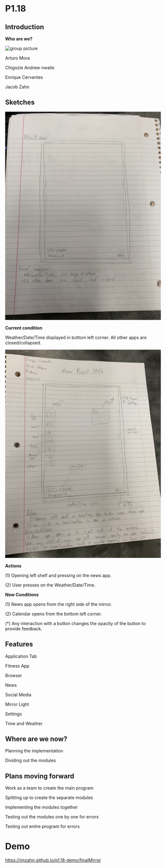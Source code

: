# P1.18

## Introduction

__Who are we?__

![group picture](https://github.com/Jmzahn/P1.18/blob/master/sketches/MVIMG_20191017_181004.jpg?raw=true)

Arturo Mora

Chigozie Andrew nwalie

Enrique Cervantes

Jacob Zahn

## Sketches

![first sketch](https://github.com/Jmzahn/P1.18/blob/master/sketches/IMG4132770534045897577.jpg?raw=true)

__Current condition__

Weather/Date/Time displayed in bottom left corner. All other apps are closed/collapsed.

![second sketch](https://github.com/Jmzahn/P1.18/blob/master/sketches/IMG246699200809384616.jpg?raw=true)

__Actions__

(1)   Opening left shelf and pressing on the news app.

(2)   User presses on the Weather/Date/Time.

__New Conditions__

(1)   News app opens from the right side of the mirror.

(2)   Calendar opens from the bottom left corner.

(\*)  Any interaction with a button changes the opacity of the button to provide feedback.

## Features
Application Tab

Fitness App

Browser

News

Social Media

Mirror Light

Settings

Time and Weather

## Where are we now?

Planning the implementation

Dividing out the modules

## Plans moving forward

Work as a team to create the main program

Splitting up to create the separate modules

Implementing the modules together

Testing out the modules one by one for errors

Testing out entire program for errors

# Demo

https://jmzahn.github.io/p1.18-demo/finalMirror
